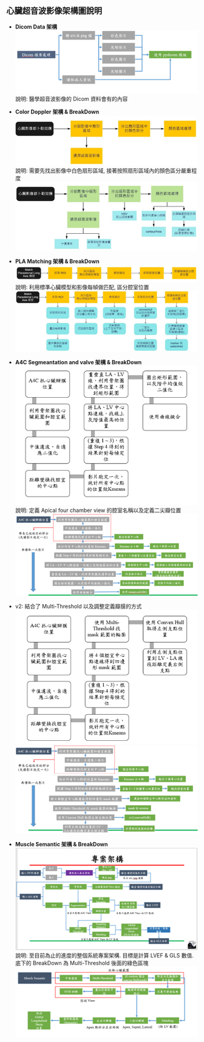 ## 心臟超音波影像架構圖說明
+ **Dicom Data 架構**  
![Dicom Data](https://github.com/Sapphire1002/LabProject/blob/main/N02-Architecture/Dicom%20Data%20%E6%9E%B6%E6%A7%8B.PNG)  
說明:  醫學超音波影像的 Dicom 資料會有的內容  

+ **Color Doppler 架構 & BreakDown**
![Color Doppler](https://github.com/Sapphire1002/LabProject/blob/main/N02-Architecture/Color%20Doppler%20%E6%9E%B6%E6%A7%8B.jpg)  
說明: 需要先找出影像中白色扇形區域, 接著按照扇形區域內的顏色區分嚴重程度    
![Color Doppler BreakDown](https://github.com/Sapphire1002/LabProject/blob/main/N02-Architecture/Color%20Doppler%20BreakDown.jpg)  

+ **PLA Matching 架構 & BreakDown**  
![PLA Matching](https://github.com/Sapphire1002/LabProject/blob/main/N02-Architecture/PLA%20Matching%20%E6%9E%B6%E6%A7%8B.jpg)    
說明: 利用標準心臟模型和影像每幀做匹配, 區分腔室位置  
![PLA Matching BreakDown](https://github.com/Sapphire1002/LabProject/blob/main/N02-Architecture/PLA%20Matching%20BreakDown.jpg)  

+ **A4C Segmeantation and valve 架構 & BreakDown**  
![A4C Seg. Valve1](https://github.com/Sapphire1002/LabProject/blob/main/N02-Architecture/A4C%20Segmentation%20and%20valve%20%E6%9E%B6%E6%A7%8B.PNG)  
說明: 定義 Apical four chamber view 的腔室名稱以及定義二尖瓣位置  
![A4C Seg. Valve1 BreakDown](https://github.com/Sapphire1002/LabProject/blob/main/N02-Architecture/A4C%20Segmentation%20and%20valve%20BreakDown.PNG)

* v2: 結合了 Multi-Threshold 以及調整定義瓣膜的方式
![A4C Seg. Valve2](https://github.com/Sapphire1002/LabProject/blob/main/N02-Architecture/A4C%20Segmentation%20and%20valve%20%E6%9E%B6%E6%A7%8Bv2.PNG)  
![A4C Seg. Valve2 BreakDown](https://github.com/Sapphire1002/LabProject/blob/main/N02-Architecture/A4C%20Segmentation%20and%20valve%20BreakDown%20v2.PNG)  

+ **Muscle Semantic 架構 & BreakDown**  
![Muscle Semantic](https://github.com/Sapphire1002/LabProject/blob/main/N02-Architecture/Muscle%20Semantic%20%E6%9E%B6%E6%A7%8B%E5%9C%96.PNG)  
說明: 至目前為止的進度的整個系統專案架構. 目標是計算 LVEF & GLS 數值. 底下的 BreakDown 為 Multi-Threshold 後面的綠色區塊  
![Muscle Semantic BreakDown](https://github.com/Sapphire1002/LabProject/blob/main/N02-Architecture/Muscle%20Semantic%20BreakDown.PNG)  
